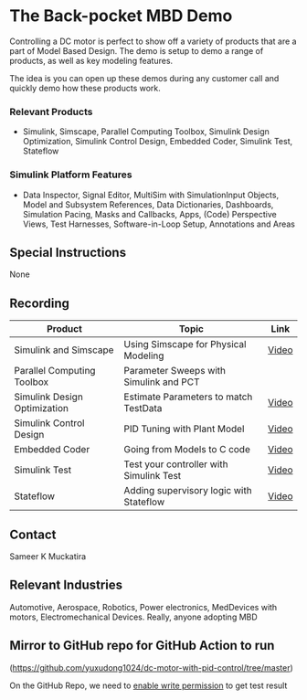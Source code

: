 # The Back-pocket MBD Demo #
Controlling a DC motor is perfect to show off a variety of products that are a part of Model Based Design.
The demo is setup to demo a range of products, as well as key modeling features.

The idea is you can open up these demos during any customer call and quickly demo how these products work.

### Relevant Products ###
  * Simulink, Simscape, Parallel Computing Toolbox, Simulink Design Optimization, Simulink Control Design, Embedded Coder, Simulink Test, Stateflow

### Simulink Platform Features ###
  * Data Inspector, Signal Editor, MultiSim with SimulationInput Objects, Model and Subsystem References, Data Dictionaries, Dashboards, Simulation Pacing, Masks and Callbacks, Apps, (Code) Perspective Views, Test Harnesses, Software-in-Loop Setup, Annotations and Areas


## Special Instructions
None

## Recording
Product                       | Topic                                   | Link
------------------------------| --------------------------------------- | -------------
Simulink and Simscape         | Using Simscape for Physical Modeling    | [Video](https://mathworks.sharepoint.com/:v:/s/aeg/EfuGQS5Bqg5VIgwoCzy88zMBDVNKyf6T4vGjfGFeJXV3cw?e=IcagrR&nav=eyJyZWZlcnJhbEluZm8iOnsicmVmZXJyYWxBcHAiOiJTdHJlYW1XZWJBcHAiLCJyZWZlcnJhbFZpZXciOiJTaGFyZURpYWxvZy1MaW5rIiwicmVmZXJyYWxBcHBQbGF0Zm9ybSI6IldlYiIsInJlZmVycmFsTW9kZSI6InZpZXcifX0%3D)
Parallel Computing Toolbox    | Parameter Sweeps with Simulink and PCT  | <Coming Soon>
Simulink Design Optimization  | Estimate Parameters to match TestData   | [Video](https://mathworks.sharepoint.com/sites/aeg/_layouts/15/stream.aspx?uniqueId=a0e6a4b7%2Da171%2D5bc7%2D3102%2Dbfee16090db2&portal=%7B%22ha%22%3A%22classicstream%22%2C%22hm%22%3A%22view%22%7D&referrer=StreamWebApp%2EWeb&referrerScenario=AddressBarCopied%2Eview%2Ee5999077%2D509f%2D40ad%2D935d%2D62a899b8fa93&scenario=2)
Simulink Control Design       | PID Tuning with Plant Model             | [Video](https://mathworks.sharepoint.com/:v:/s/aeg/Eb1-tiAL1-lURNm2Z6Xkk1kBe1RPrtzo7r2k1VEr0bIzEg?e=HOdmNN&nav=eyJyZWZlcnJhbEluZm8iOnsicmVmZXJyYWxBcHAiOiJTdHJlYW1XZWJBcHAiLCJyZWZlcnJhbFZpZXciOiJTaGFyZURpYWxvZy1MaW5rIiwicmVmZXJyYWxBcHBQbGF0Zm9ybSI6IldlYiIsInJlZmVycmFsTW9kZSI6InZpZXcifX0%3D)
Embedded Coder                | Going from Models to C code             | [Video](https://mathworks.sharepoint.com/:v:/s/aeg/Eb1-tiAL1-lURNm2Z6Xkk1kBe1RPrtzo7r2k1VEr0bIzEg?e=HOdmNN&nav=eyJyZWZlcnJhbEluZm8iOnsicmVmZXJyYWxBcHAiOiJTdHJlYW1XZWJBcHAiLCJyZWZlcnJhbFZpZXciOiJTaGFyZURpYWxvZy1MaW5rIiwicmVmZXJyYWxBcHBQbGF0Zm9ybSI6IldlYiIsInJlZmVycmFsTW9kZSI6InZpZXcifX0%3D)
Simulink Test                 | Test your controller with Simulink Test | [Video](https://mathworks-my.sharepoint.com/:v:/p/smuckati/EWdcxTrI9XFY1jzIjfrdg_MBoz0K0tw_LIxajymUTPemmA?e=XVxgfh&nav=eyJyZWZlcnJhbEluZm8iOnsicmVmZXJyYWxBcHAiOiJTdHJlYW1XZWJBcHAiLCJyZWZlcnJhbFZpZXciOiJTaGFyZURpYWxvZy1MaW5rIiwicmVmZXJyYWxBcHBQbGF0Zm9ybSI6IldlYiIsInJlZmVycmFsTW9kZSI6InZpZXcifX0%3D)
Stateflow                     | Adding supervisory logic with Stateflow | [Video](https://mathworks.sharepoint.com/:v:/s/aeg/EbrV8t6VRbdQu4PDOhPasrUB-0S1919D5tD1XSsOd0wgYw?e=3LpSDa&nav=eyJyZWZlcnJhbEluZm8iOnsicmVmZXJyYWxBcHAiOiJTdHJlYW1XZWJBcHAiLCJyZWZlcnJhbFZpZXciOiJTaGFyZURpYWxvZy1MaW5rIiwicmVmZXJyYWxBcHBQbGF0Zm9ybSI6IldlYiIsInJlZmVycmFsTW9kZSI6InZpZXcifX0%3D)

## Contact
Sameer K Muckatira

## Relevant Industries
Automotive, Aerospace, Robotics, Power electronics, MedDevices with motors, Electromechanical Devices. 
Really, anyone adopting MBD

## Mirror to GitHub repo for GitHub Action to run

(https://github.com/yuxudong1024/dc-motor-with-pid-control/tree/master)

On the GitHub Repo, we need to [enable write permission](https://seekdavidlee.medium.com/how-to-fix-post-repos-check-runs-403-error-on-github-action-workflow-f2c5a9bb67d) to get test result